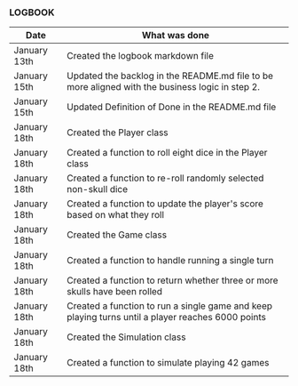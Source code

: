 ### LOGBOOK

| Date          | What was done                                                                                     |
|---------------|---------------------------------------------------------------------------------------------------|
| January 13th  | Created the logbook markdown file                                                                 |
| January 15th  | Updated the backlog in the README.md file to be more aligned with the business logic in step 2.   |
| January 15th  | Updated Definition of Done in the README.md file                                                  |
| January 18th  | Created the Player class                                                                          |
| January 18th  | Created a function to roll eight dice in the Player class                                         |
| January 18th  | Created a function to re-roll randomly selected non-skull dice                                    |
| January 18th  | Created a function to update the player's score based on what they roll                           |
| January 18th  | Created the Game class                                                                            |
| January 18th  | Created a function to handle running a single turn                                                |
| January 18th  | Created a function to return whether three or more skulls have been rolled                        | 
| January 18th  | Created a function to run a single game and keep playing turns until a player reaches 6000 points |
| January 18th  | Created the Simulation class                                                                      |
| January 18th  | Created a function to simulate playing 42 games                                                   |
